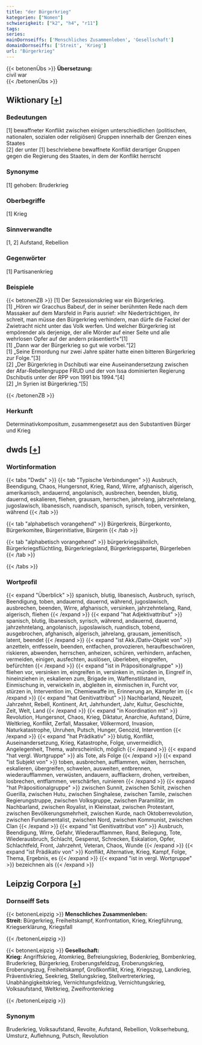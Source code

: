 ```yaml
---
title: "der Bürgerkrieg"
kategorien: ["Nomen"]
schwierigkeit: ["k2", "h4", "r11"]
tags:
series:
mainDornseiffs: ['Menschliches Zusammenleben', 'Gesellschaft']
domainDornseiffs: ['Streit', 'Krieg']
url: "Bürgerkrieg"
---
```


{{< betonenÜbs >}}
**Übersetzung:**  
civil war  
{{< /betonenÜbs >}}

## Wiktionary [[+](https://de.wiktionary.org/wiki/Bürgerkrieg)]

### Bedeutungen
[1] bewaffneter Konflikt zwischen einigen unterschiedlichen (politischen, nationalen, sozialen oder religiösen) Gruppen innerhalb der Grenzen eines Staates  
[2] der unter [1] beschriebene bewaffnete Konflikt derartiger Gruppen gegen die Regierung des Staates, in dem der Konflikt herrscht  

### Synonyme
[1] gehoben: Bruderkrieg  

### Oberbegriffe
[1] Krieg  

### Sinnverwandte
[1, 2] Aufstand, Rebellion  

### Gegenwörter
[1] Partisanenkrieg  

### Beispiele
{{< betonenZB >}}
[1] Der Sezessionskrieg war ein Bürgerkrieg.  
[1] „Hören wir Gracchus Babeuf, der in seiner berühmten Rede nach dem Massaker auf dem Marsfeld in Paris ausrief: »Ihr Niederträchtigen, ihr schreit, man müsse den Bürgerkrieg verhindern, man dürfe die Fackel der Zwietracht nicht unter das Volk werfen. Und welcher Bürgerkrieg ist empörender als derjenige, der alle Mörder auf einer Seite und alle wehrlosen Opfer auf der andern präsentiert!«“[1]  
[1] „Dann war der Bürgerkrieg so gut wie vorbei.“[2]  
[1] „Seine Ermordung nur zwei Jahre später hatte einen bitteren Bürgerkrieg zur Folge.“[3]  
[2] „Der Bürgerkrieg in Dschibuti war eine Auseinandersetzung zwischen der Afar-Rebellengruppe FRUD und der von Issa dominierten Regierung Dschibutis unter der RPP von 1991 bis 1994.“[4]  
[2] „In Syrien ist Bürgerkrieg.“[5]  

{{< /betonenZB >}}
### Herkunft
Determinativkompositum, zusammengesetzt aus den Substantiven Bürger und Krieg  



## dwds [[+](https://www.dwds.de/wb/Bürgerkrieg)]

### Wortinformation
{{< tabs "Dwds" >}}
{{< tab "Typische Verbindungen" >}}
Ausbruch, Beendigung, Chaos, Hungersnot, Krieg, Rand, Wirre, afghanisch, algerisch, amerikanisch, andauernd, angolanisch, ausbrechen, beenden, blutig, dauernd, eskalieren, fliehen, grausam, herrschen, jahrelang, jahrzehntelang, jugoslawisch, libanesisch, ruandisch, spanisch, syrisch, toben, versinken, während
{{< /tab >}}

{{< tab "alphabetisch vorangehend" >}}
Bürgerkreis, Bürgerkonto, Bürgerkomitee, Bürgerinitiative, Bürgerin
{{< /tab >}}

{{< tab "alphabetisch vorangehend" >}}
bürgerkriegsähnlich, Bürgerkriegsflüchtling, Bürgerkriegsland, Bürgerkriegspartei, Bürgerleben
{{< /tab >}}

{{< /tabs >}}

### Wortprofil
{{< expand "Überblick" >}} spanisch, blutig, libanesisch, Ausbruch, syrisch, Beendigung, toben, andauernd, dauernd, während, jugoslawisch, ausbrechen, beenden, Wirre, afghanisch, versinken, jahrzehntelang, Rand, algerisch, fliehen {{< /expand >}}
{{< expand "hat Adjektivattribut" >}} spanisch, blutig, libanesisch, syrisch, während, andauernd, dauernd, jahrzehntelang, angolanisch, jugoslawisch, ruandisch, tobend, ausgebrochen, afghanisch, algerisch, jahrelang, grausam, jemenitisch, latent, beendet {{< /expand >}}
{{< expand "ist Akk./Dativ-Objekt von" >}} anzetteln, entfesseln, beenden, entfachen, provozieren, heraufbeschwören, riskieren, abwenden, herrschen, anheizen, schüren, verhindern, anfachen, vermeiden, einigen, ausfechten, auslösen, überleben, eingreifen, befürchten {{< /expand >}}
{{< expand "ist in Präpositionalgruppe" >}} fliehen vor, versinken im, eingreifen in, versinken in, münden in, Eingreif in, hineinziehen in, eskalieren zum, Brigade im, Waffenstillstand im, Einmischung in, verwickeln in, abgleiten in, einmischen in, Furcht vor, stürzen in, Intervention im, Chemiewaffe im, Erinnerung an, Kämpfer im {{< /expand >}}
{{< expand "hat Genitivattribut" >}} Nachbarland, Neuzeit, Jahrzehnt, Rebell, Kontinent, Art, Jahrhundert, Jahr, Kultur, Geschichte, Zeit, Welt, Land {{< /expand >}}
{{< expand "in Koordination mit" >}} Revolution, Hungersnot, Chaos, Krieg, Diktatur, Anarchie, Aufstand, Dürre, Weltkrieg, Konflikt, Zerfall, Massaker, Völkermord, Invasion, Naturkatastrophe, Unruhen, Putsch, Hunger, Genozid, Intervention {{< /expand >}}
{{< expand "hat Prädikativ" >}} blutig, Konflikt, Auseinandersetzung, Krieg, Katastrophe, Folge, unvermeidlich, Angelegenheit, Thema, wahrscheinlich, möglich {{< /expand >}}
{{< expand "hat vergl. Wortgruppe" >}} als Tote, als Folge {{< /expand >}}
{{< expand "ist Subjekt von" >}} toben, ausbrechen, aufflammen, wüten, herrschen, eskalieren, übergreifen, schwelen, ausweiten, entbrennen, wiederaufflammen, verwüsten, andauern, aufflackern, drohen, vertreiben, losbrechen, entflammen, verschärfen, ruinieren {{< /expand >}}
{{< expand "hat Präpositionalgruppe" >}} zwischen Sunnit, zwischen Schiit, zwischen Guerilla, zwischen Hutu, zwischen Singhalese, zwischen Tamile, zwischen Regierungstruppe, zwischen Volksgruppe, zwischen Paramilitär, im Nachbarland, zwischen Royalist, in Kleinstaat, zwischen Protestant, zwischen Bevölkerungsmehrheit, zwischen Kurde, nach Oktoberrevolution, zwischen Fundamentalist, zwischen Nord, zwischen Kommunist, zwischen Clan {{< /expand >}}
{{< expand "ist Genitivattribut von" >}} Ausbruch, Beendigung, Wirre, Gefahr, Wiederaufflammen, Rand, Beilegung, Tote, Wiederausbruch, Schlacht, Gespenst, Schrecken, Eskalation, Opfer, Schlachtfeld, Front, Jahrzehnt, Veteran, Chaos, Wunde {{< /expand >}}
{{< expand "ist Prädikativ von" >}} Konflikt, Alternative, Krieg, Kampf, Folge, Thema, Ergebnis, es {{< /expand >}}
{{< expand "ist in vergl. Wortgruppe" >}} bezeichnen als {{< /expand >}}

## Leipzig Corpora [[+](https://corpora.uni-leipzig.de/en/res?word=Bürgerkrieg&corpusId=deu_newscrawl-public_2018)]

### Dornseiff Sets
{{< betonenLeipzig >}}
**Menschliches Zusammenleben:**  
**Streit:** Bürgerkrieg, Freiheitskampf, Konfrontation, Krieg, Kriegführung, Kriegserklärung, Kriegsfall  

{{< /betonenLeipzig >}}


{{< betonenLeipzig >}}
**Gesellschaft:**  
**Krieg:** Angriffskrieg, Atomkrieg, Befreiungskrieg, Bodenkrieg, Bombenkrieg, Bruderkrieg, Bürgerkrieg, Eroberungsfeldzug, Eroberungskrieg, Eroberungszug, Freiheitskampf, Großkonflikt, Krieg, Kriegszug, Landkrieg, Präventivkrieg, Seekrieg, Stellungskrieg, Stellvertreterkrieg, Unabhängigkeitskrieg, Vernichtungsfeldzug, Vernichtungskrieg, Volksaufstand, Weltkrieg, Zweifrontenkrieg  

{{< /betonenLeipzig >}}

### Synonym
Bruderkrieg, Volksaufstand, Revolte, Aufstand, Rebellion, Volkserhebung, Umsturz, Auflehnung, Putsch, Revolution

